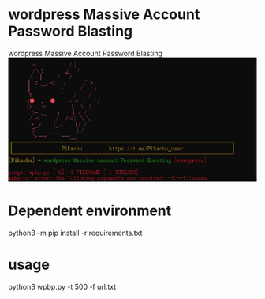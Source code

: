 # wordpress Massive Account Password Blasting
wordpress Massive Account Password Blasting
![1](https://github.com/mypikapika/wordpress-account-blasting/blob/main/IMG_0251.jpeg)

# Dependent environment
python3 -m pip install -r requirements.txt
# usage
python3 wpbp.py -t 500 -f url.txt
